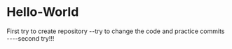 # Hello-World
First try to create repository
--try to change the code and practice commits 
----second try!!!
